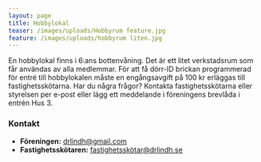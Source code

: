 ```yaml
---
layout: page
title: Hobbylokal
teaser: /images/uploads/Hobbyrum feature.jpg
feature: /images/uploads/hobbyrum liten.jpg
---
```

En hobbylokal finns i 6:ans bottenvåning. Det är ett litet verkstadsrum som får användas av alla medlemmar. För att få dörr-ID brickan programmerad för entré till hobbylokalen måste en engångsavgift på 100 kr erläggas till fastighetsskötarna.
Har du några frågor? Kontakta fastighetsskötarna eller styrelsen per e-post eller lägg ett meddelande i föreningens brevlåda i entrén Hus 3.

### Kontakt

* **Föreningen:** drlindh@gmail.com
* **Fastighetsskötaren:** fastighetsskötar@drlindh.se
